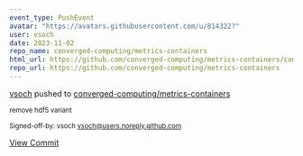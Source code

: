 ```yaml
---
event_type: PushEvent
avatar: "https://avatars.githubusercontent.com/u/814322?"
user: vsoch
date: 2023-11-02
repo_name: converged-computing/metrics-containers
html_url: https://github.com/converged-computing/metrics-containers/commit/52ca2c248815cfa8cc1dde874d9bccf57bea8363
repo_url: https://github.com/converged-computing/metrics-containers
---
```


<a href='https://github.com/vsoch' target='_blank'>vsoch</a> pushed to <a href='https://github.com/converged-computing/metrics-containers' target='_blank'>converged-computing/metrics-containers</a>

<small>remove hdf5 variant

Signed-off-by: vsoch <vsoch@users.noreply.github.com></small>

<a href='https://github.com/converged-computing/metrics-containers/commit/52ca2c248815cfa8cc1dde874d9bccf57bea8363' target='_blank'>View Commit</a>